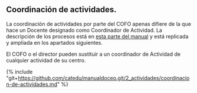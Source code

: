 ## Coordinación de actividades.

La coordinación de actividades por parte del COFO apenas difiere de la que hace un Docente designado como Coordinador de Actividad. La descripción de los procesos está en [esta parte del manual](https://catedu.gitbooks.io/manual-de-doceo-3-0/content/2_actividades/) y está replicada y ampliada en los apartados siguientes.

El COFO o el director pueden sustituir a un coordinador de Actividad de cualquier actividad de su centro. 

{% include "git+https://github.com/catedu/manualdoceo.git/2_actividades/coordinacion-de-actividades.md" %}
